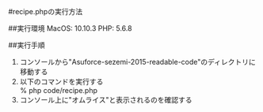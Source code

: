 #recipe.phpの実行方法

##実行環境
MacOS: 10.10.3
PHP: 5.6.8

##実行手順
1. コンソールから"Asuforce-sezemi-2015-readable-code"のディレクトリに移動する
2. 以下のコマンドを実行する  
% php code/recipe.php  
3. コンソール上に"オムライス"と表示されるのを確認する

